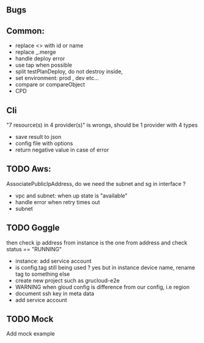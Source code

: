 ## Bugs

## Common:

- replace <<NA>> with id or name
- replace \_.merge
- handle deploy error
- use tap when possible
- split testPlanDeploy, do not destroy inside,
- set environment: prod , dev etc...
- compare or compareObject
- CPD

## Cli

"7 resource(s) in 4 provider(s)" is wrongs, should be 1 provider with 4 types

- save result to json
- config file with options
- return negative value in case of error

## TODO Aws:

AssociatePublicIpAddress, do we need the subnet and sg in interface ?

- vpc and subnet: when up state is "available"
- handle error when retry times out
- subnet

## TODO Goggle

then check ip address from instance is the one from address and check status == "RUNNING"

- instance: add service account
- is config.tag still being used ? yes but in instance device name, rename tag to something else
- create new project such as grucloud-e2e
- WARNING when gloud config is difference from our config, i.e region
- document ssh key in meta data
- add service account

## TODO Mock

Add mock example
